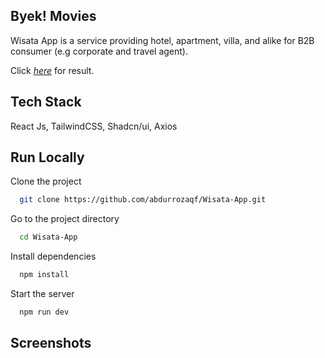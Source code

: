 ## Byek! Movies

Wisata App is a service providing hotel, apartment, villa, and alike for B2B consumer (e.g corporate and travel agent).

Click [_here_]() for result.

## Tech Stack

React Js, TailwindCSS, Shadcn/ui, Axios

## Run Locally

Clone the project

```bash
  git clone https://github.com/abdurrozaqf/Wisata-App.git
```

Go to the project directory

```bash
  cd Wisata-App
```

Install dependencies

```bash
  npm install
```

Start the server

```bash
  npm run dev
```

## Screenshots
